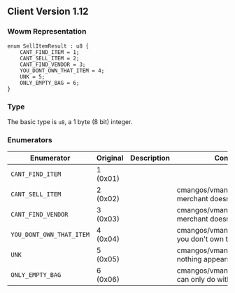 ## Client Version 1.12

### Wowm Representation
```rust,ignore
enum SellItemResult : u8 {
    CANT_FIND_ITEM = 1;    
    CANT_SELL_ITEM = 2;    
    CANT_FIND_VENDOR = 3;    
    YOU_DONT_OWN_THAT_ITEM = 4;    
    UNK = 5;    
    ONLY_EMPTY_BAG = 6;    
}

```
### Type
The basic type is `u8`, a 1 byte (8 bit) integer.
### Enumerators
| Enumerator | Original  | Description | Comment |
| --------- | -------- | ----------- | ------- |
| `CANT_FIND_ITEM` | 1 (0x01) |  |  |
| `CANT_SELL_ITEM` | 2 (0x02) |  | cmangos/vmangos/mangoszero: merchant doesn't like that item |
| `CANT_FIND_VENDOR` | 3 (0x03) |  | cmangos/vmangos/mangoszero: merchant doesn't like you |
| `YOU_DONT_OWN_THAT_ITEM` | 4 (0x04) |  | cmangos/vmangos/mangoszero: you don't own that item |
| `UNK` | 5 (0x05) |  | cmangos/vmangos/mangoszero: nothing appears... |
| `ONLY_EMPTY_BAG` | 6 (0x06) |  | cmangos/vmangos/mangoszero: can only do with empty bags |
